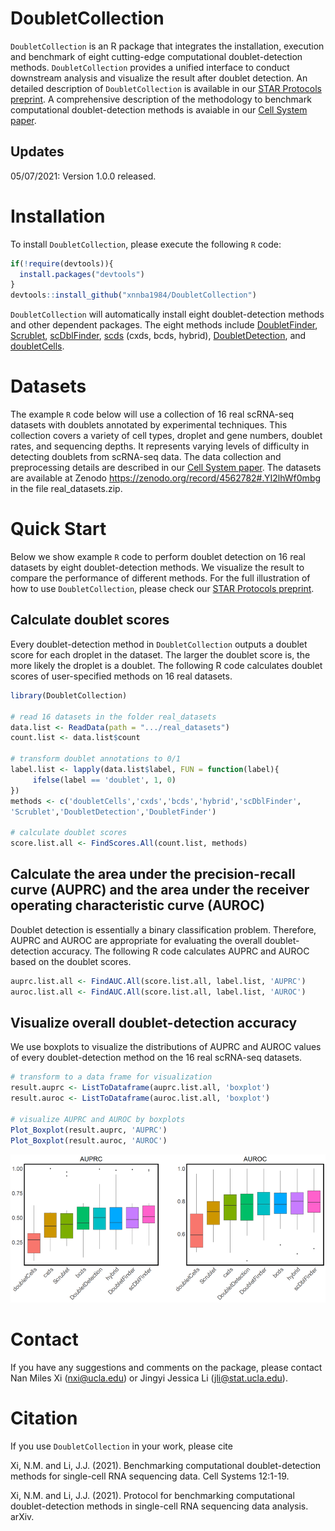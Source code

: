 # DoubletCollection
`DoubletCollection` is an R package that integrates the installation, execution and benchmark of eight cutting-edge computational doublet-detection methods. `DoubletCollection` provides a unified interface to conduct downstream analysis and visualize the result after doublet detection. An detailed description of `DoubletCollection` is available in our [STAR Protocols preprint](https://arxiv.org/abs/2101.08860). A comprehensive description of the methodology to benchmark computational doublet-detection methods is avaiable in our [Cell System paper](https://www.sciencedirect.com/science/article/pii/S2405471220304592?dgcid=author).
## Updates
05/07/2021: Version 1.0.0 released.

# Installation
To install `DoubletCollection`, please execute the following `R` code:
``` r
if(!require(devtools)){
  install.packages("devtools") 
}
devtools::install_github("xnnba1984/DoubletCollection")
``` 
`DoubletCollection` will automatically install eight doublet-detection methods and other dependent packages. The eight methods include [DoubletFinder](https://github.com/chris-mcginnis-ucsf/DoubletFinder), [Scrublet](https://github.com/AllonKleinLab/scrublet), [scDblFinder](https://github.com/plger/scDblFinder), [scds](https://github.com/kostkalab/scds) (cxds, bcds, hybrid), [DoubletDetection](https://github.com/JonathanShor/DoubletDetection), and [doubletCells](https://rdrr.io/bioc/scran/man/doubletCells.html).

# Datasets
The example `R` code below will use a collection of 16 real scRNA-seq datasets with doublets annotated by experimental techniques. This collection covers a variety of cell types, droplet and gene numbers, doublet rates, and sequencing depths. It represents varying levels of difficulty in detecting doublets from scRNA-seq data. The data collection and preprocessing details are described in our [Cell System paper](https://www.sciencedirect.com/science/article/pii/S2405471220304592?dgcid=author). The datasets are available at Zenodo https://zenodo.org/record/4562782#.YI2lhWf0mbg in the file real_datasets.zip.

# Quick Start
Below we show example `R` code to perform doublet detection on 16 real datasets by eight doublet-detection methods. We visualize the result to compare the performance of different methods. For the full illustration of how to use `DoubletCollection`, please check our [STAR Protocols preprint](https://arxiv.org/abs/2101.08860).
## Calculate doublet scores
Every doublet-detection method in `DoubletCollection` outputs a doublet score for each droplet in the dataset. The larger the doublet score is, the more likely the droplet is a doublet. The following R code calculates doublet scores of user-specified methods on 16 real datasets.
``` r
library(DoubletCollection)

# read 16 datasets in the folder real_datasets
data.list <- ReadData(path = ".../real_datasets")
count.list <- data.list$count

# transform doublet annotations to 0/1
label.list <- lapply(data.list$label, FUN = function(label){
     ifelse(label == 'doublet', 1, 0)
})
methods <- c('doubletCells','cxds','bcds','hybrid','scDblFinder',
'Scrublet','DoubletDetection','DoubletFinder')

# calculate doublet scores
score.list.all <- FindScores.All(count.list, methods)
```
## Calculate the area under the precision-recall curve (AUPRC) and the area under the receiver operating characteristic curve (AUROC) 
Doublet detection is essentially a binary classification problem. Therefore, AUPRC and AUROC are appropriate for evaluating the overall doublet-detection accuracy. The following R code calculates AUPRC and AUROC based on the doublet scores.
``` r
auprc.list.all <- FindAUC.All(score.list.all, label.list, 'AUPRC')
auroc.list.all <- FindAUC.All(score.list.all, label.list, 'AUROC')
```
## Visualize overall doublet-detection accuracy 
We use boxplots to visualize the distributions of AUPRC and AUROC values of every doublet-detection method on the 16 real scRNA-seq datasets.
``` r
# transform to a data frame for visualization
result.auprc <- ListToDataframe(auprc.list.all, 'boxplot')
result.auroc <- ListToDataframe(auroc.list.all, 'boxplot')

# visualize AUPRC and AUROC by boxplots
Plot_Boxplot(result.auprc, 'AUPRC')
Plot_Boxplot(result.auroc, 'AUROC')
```
![alternativetext](figures/github1.png)
# Contact
If you have any suggestions and comments on the package, please contact Nan Miles Xi (<nxi@ucla.edu>) or Jingyi Jessica Li (<jli@stat.ucla.edu>). 
# Citation
If you use `DoubletCollection` in your work, please cite 

Xi, N.M. and Li, J.J. (2021). Benchmarking computational doublet-detection methods for single-cell RNA sequencing data. Cell Systems 12:1-19. 

Xi, N.M. and Li, J.J. (2021). Protocol for benchmarking computational doublet-detection methods in single-cell RNA sequencing data analysis. arXiv.
